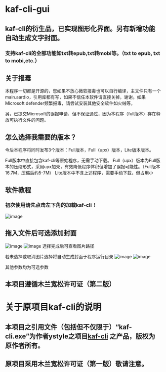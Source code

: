 # kaf-cli-gui
## kaf-cli的衍生品，已实现图形化界面。另有新增功能自动生成文字封面。
### 支持kaf-cli的全部功能如txt转epub,txt转mobi等。（txt to epub, txt to mobi,etc.）
## 关于报毒
本程序一切都是开源的，您如果不放心微软报毒也可以自行编译，主文件只有一个main.aardio，引用库都有写，如果不信任本软件请直接关掉，谢谢。如果Microsoft defender频繁报毒，请尝试安装其他安全软件如火绒等。

另，已提交Microsoft的误报申请，但不保证通过，因为本程序（full版本）存在释放可执行文件的问题。
## 怎么选择我需要的版本？
今后本程序将同时发布3个版本：Full版本，Full（upx）版本，Lite版本版本。

Full版本中直接包含kaf-cli等原始程序，无需手动下载。
Full（upx）版本为Full版本的压缩形式，采用upx加壳，有效降低程序体积但增加了误报可能性。（Full版本16.7M，压缩后约5-7M）
Lite版本中不含上述程序，需要手动下载，但占用小

## 软件教程
### 初次使用请先点击左下角的加载kaf-cli！
![image](https://user-images.githubusercontent.com/63829496/216111580-9823178c-1490-4fbe-abea-832912e7ec7a.png)
## 拖入文件后可选添加封面
![image](https://user-images.githubusercontent.com/63829496/216112179-d37f3f60-c3ae-4e3a-b7b2-baddcda77b0b.png)
![image](https://user-images.githubusercontent.com/63829496/216112260-9193c0b2-4060-46a3-b056-2cb0188f023c.png)
选择完成后可查看图片路径

若未选择或取消图片选择将自动生成封面于程序运行目录
![image](https://user-images.githubusercontent.com/63829496/216208745-7be63b8c-933e-4647-845e-eacab3c99422.png)
![image](https://user-images.githubusercontent.com/63829496/216208603-2a96ad86-5428-49b0-91fd-c312c79d53bf.png)


其他参数均为可选参数

## 本项目遵循木兰宽松许可证（第二版）

# 关于原项目kaf-cli的说明
## 本项目之引用文件（包括但不仅限于）“kaf-cli.exe”为作者ystyle之项目[kaf-cli](https://github.com/ystyle/kaf-cli) 之产品，版权为原作者所有。
## 原项目采用木兰宽松许可证（第一版）敬请注意。
